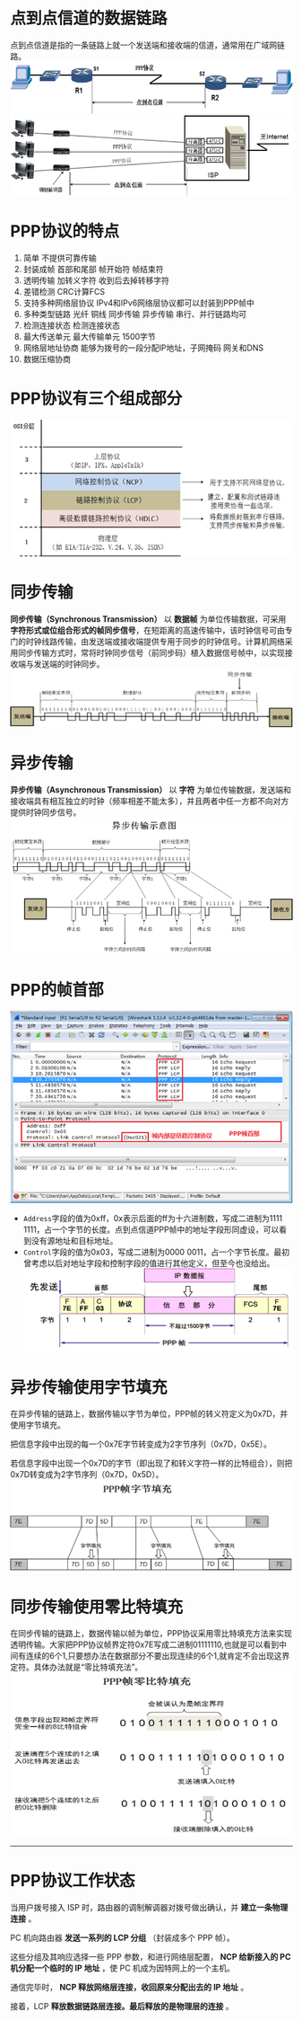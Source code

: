# 点到点信道的数据链路
点到点信道是指的一条链路上就一个发送端和接收端的信道，通常用在广域网链路。
![Point-2-Point-Linked](./assets/Point-2-Point-Linked.png)
![Point-2-Point-Linked2](./assets/Point-2-Point-Linked2.png)

# PPP协议的特点
1. 简单
  不提供可靠传输
2. 封装成帧
  首部和尾部    帧开始符 帧结束符
3. 透明传输
  加转义字符 收到后去掉转移字符
4. 差错检测
  CRC计算FCS
5. 支持多种网络层协议
  IPv4和IPv6网络层协议都可以封装到PPP帧中
6. 多种类型链路
  光纤 铜线 同步传输  异步传输 串行、并行链路均可
7. 检测连接状态
  检测连接状态
8. 最大传送单元
  最大传输单元  1500字节
9. 网络层地址协商
  能够为拨号的一段分配IP地址，子网掩码 网关和DNS
10. 数据压缩协商

# PPP协议有三个组成部分
![ppp-Composite](./assets/ppp-Composite.png)

# 同步传输
**同步传输（Synchronous Transmission）** 以 **数据帧** 为单位传输数据，可采用 **字符形式或位组合形式的帧同步信号**，在短距离的高速传输中，该时钟信号可由专门的时钟线路传输，由发送端或接收端提供专用于同步的时钟信号。计算机网络采用同步传输方式时，常将时钟同步信号（前同步码）植入数据信号帧中，以实现接收端与发送端的时钟同步。
![Synchronous-Transmission](./assets/Synchronous-Transmission.png)

# 异步传输
**异步传输（Asynchronous Transmission）** 以 **字符** 为单位传输数据，发送端和接收端具有相互独立的时钟（频率相差不能太多），并且两者中任一方都不向对方提供时钟同步信号。
![Asynchronous-Transmission](./assets/Asynchronous-Transmission.png)

# PPP的帧首部
![PPP-Datagram-Header](./assets/PPP-Datagram-Header.png)
* `Address`字段的值为0xff，0x表示后面的ff为十六进制数，写成二进制为1111 1111，占一个字节的长度。点到点信道PPP帧中的地址字段形同虚设，可以看到没有源地址和目标地址。
* `Control`字段的值为0x03，写成二进制为0000 0011，占一个字节长度。最初曾考虑以后对地址字段和控制字段的值进行其他定义，但至今也没给出。
![PPP-Datagram](./assets/PPP-Datagram.png)

# 异步传输使用字节填充
在异步传输的链路上，数据传输以字节为单位，PPP帧的转义符定义为0x7D，并使用字节填充。

把信息字段中出现的每一个0x7E字节转变成为2字节序列（0x7D，0x5E）。

若信息字段中出现一个0x7D的字节（即出现了和转义字符一样的比特组合），则把0x7D转变成为2字节序列（0x7D，0x5D）。
![PPP-Tianchong](./assets/PPP-Tianchong.png)

# 同步传输使用零比特填充
在同步传输的链路上，数据传输以帧为单位，PPP协议采用零比特填充方法来实现透明传输。大家把PPP协议帧界定符0x7E写成二进制01111110,也就是可以看到中间有连续的6个1,只要想办法在数据部分不要出现连续的6个1,就肯定不会出现这界定符。具体办法就是“零比特填充法”。
![Zero-Bit-Tianchong](./assets/Zero-Bit-Tianchong.png)

---
# PPP协议工作状态
当用户拨号接入 ISP 时，路由器的调制解调器对拨号做出确认，并 **建立一条物理连接** 。

PC 机向路由器 **发送一系列的 LCP 分组** （封装成多个 PPP 帧）。

这些分组及其响应选择一些 PPP 参数，和进行网络层配置， **NCP 给新接入的 PC机分配一个临时的 IP 地址** ，使 PC 机成为因特网上的一个主机。

通信完毕时， **NCP 释放网络层连接，收回原来分配出去的 IP 地址** 。

接着，LCP **释放数据链路层连接。最后释放的是物理层的连接** 。    
